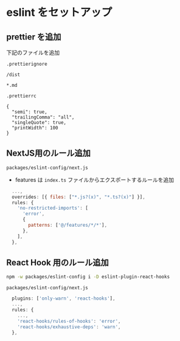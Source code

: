 # eslint をセットアップ

## prettier を追加

下記のファイルを追加

`.prettierignore`

```
/dist

*.md
```

`.prettierrc`

```
{
  "semi": true,
  "trailingComma": "all",
  "singleQuote": true,
  "printWidth": 100
}
```

## NextJS用のルール追加 

`packages/eslint-config/next.js`

- features は `index.ts` ファイルからエクスポートするルールを追加

```js
  ...,
  overrides: [{ files: ["*.js?(x)", "*.ts?(x)"] }],
  rules: {
    'no-restricted-imports': [
      'error',
      {
        patterns: ['@/features/*/*'],
      },
    ],
  },
```

## React Hook 用のルール追加

```bash
npm -w packages/eslint-config i -D eslint-plugin-react-hooks
```

`packages/eslint-config/next.js`

```js
  plugins: ['only-warn', 'react-hooks'],
  ...,
  rules: {
    ...,
    'react-hooks/rules-of-hooks': 'error',
    'react-hooks/exhaustive-deps': 'warn',
  },
```